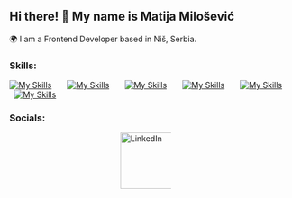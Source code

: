 ## Hi there! 👋 My name is Matija Milošević

🌍 I am a Frontend Developer based in Niš, Serbia.

<h3>Skills:</h3>

[![My Skills](https://skillicons.dev/icons?i=html,css)](https://skillicons.dev) &nbsp; &nbsp; &nbsp; [![My Skills](https://skillicons.dev/icons?i=bootstrap,tailwind,sass)](https://skillicons.dev) &nbsp; &nbsp; &nbsp; [![My Skills](https://skillicons.dev/icons?i=js,ts)](https://skillicons.dev) &nbsp; &nbsp; &nbsp; [![My Skills](https://skillicons.dev/icons?i=angular,react)](https://skillicons.dev)  &nbsp; &nbsp; &nbsp; [![My Skills](https://skillicons.dev/icons?i=firebase)](https://skillicons.dev)  &nbsp; &nbsp; &nbsp; [![My Skills](https://skillicons.dev/icons?i=figma)](https://skillicons.dev) 

<h3>Socials:</h3>

<div style="display: flex; justify-content: center; align-items: center;">
  <a href="https://www.linkedin.com/in/matija-milosevic" target="_blank">
    <img style="margin-left: -10px;" src="https://ime.westwebart.pro/wp-content/uploads/2021/10/tt3.png" alt="LinkedIn" width="100px">
  </a>
</div>

<!--
**matijars/matijars** is a ✨ _special_ ✨ repository because its `README.md` (this file) appears on your GitHub profile.


